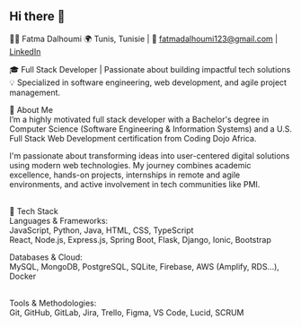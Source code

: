 ## Hi there 👋
🧑‍💻 Fatma Dalhoumi
🌍 Tunis, Tunisie | 📧 fatmadalhoumi123@gmail.com | [LinkedIn](https://www.linkedin.com/in/fatma-dalhoumi-b427b51b3/)

🎓 Full Stack Developer | Passionate about building impactful tech solutions
💡 Specialized in software engineering, web development, and agile project management.

🧭 About Me</br>
I’m a highly motivated full stack developer with a Bachelor's degree in Computer Science (Software Engineering & Information Systems) and a U.S. Full Stack Web Development certification from Coding Dojo Africa.</br>

I'm passionate about transforming ideas into user-centered digital solutions using modern web technologies. My journey combines academic excellence, hands-on projects, internships in remote and agile environments, and active involvement in tech communities like PMI.</br></br>

💼 Tech Stack</br>
Languages & Frameworks:</br>
JavaScript, Python, Java, HTML, CSS, TypeScript</br>
React, Node.js, Express.js, Spring Boot, Flask, Django, Ionic, Bootstrap</br>

Databases & Cloud:</br>
MySQL, MongoDB, PostgreSQL, SQLite, Firebase, AWS (Amplify, RDS...), Docker</br></br>

Tools & Methodologies:</br>
Git, GitHub, GitLab, Jira, Trello, Figma, VS Code, Lucid, SCRUM


